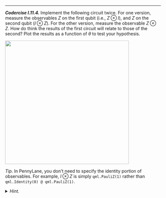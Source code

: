 ---

***Codercise I.11.4.*** Implement the following circuit twice. For one version,
   measure the observables $Z$ on the first qubit (i.e., $Z\otimes I$), and $Z$
   on the second qubit ($I \otimes Z$). For the other version, measure the
   observable $Z \otimes Z$. How do think the results of the first circuit will
   relate to those of the second? Plot the results as a function of $\theta$ to
   test your hypothesis.

<img src="pics/circuit_i-11-4.svg" width="400px">

*Tip*. In PennyLane, you don't need to specify the identity portion of
 observables. For example, $I \otimes Z$ is simply `qml.PauliZ(1)` rather than
 `qml.Identity(0) @ qml.PauliZ(1)`.


<details>
  <summary><i>Hint.</i></summary>

Consider how the observables themselves are related. If you have $Z \otimes I$ and $I \otimes Z$,
can you produce $Z \otimes Z$?

</details>